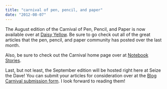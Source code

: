 ```yaml
---
title: "carnival of pen, pencil, and paper"
date: "2012-08-07"
---
```


The August edition of the Carnival of Pen, Pencil, and Paper is now available over at [Daisy Yellow](http://daisyyellow.squarespace.com/vividlife/the-carnival-of-pen-pencil-paper.html). Be sure to go check out all of the great articles that the pen, pencil, and paper community has posted over the last month.

Also, be sure to check out the Carnival home page over at [Notebook Stories](http://www.notebookstories.com/carnival-of-pen-and-paper/).

Last, but not least, the September edition will be hosted right here at Seize the Dave! You can submit your articles for consideration over at the [Blog Carnival submission form](http://blogcarnival.com/bc/submit_7671.html). I look forward to reading them!

